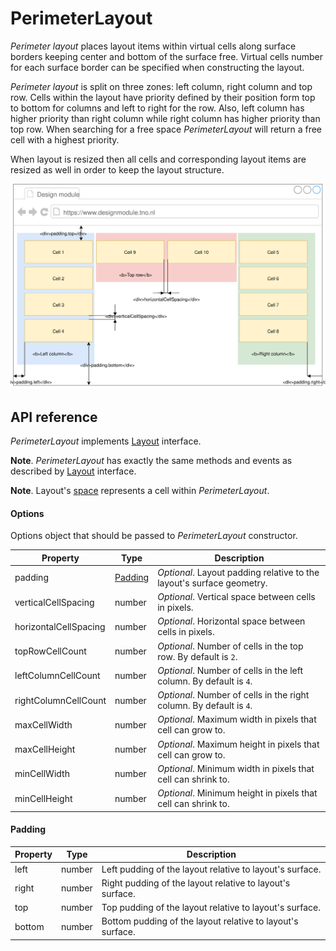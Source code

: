 # PerimeterLayout

*Perimeter layout* places layout items within virtual cells along surface borders keeping center and bottom of the surface free. Virtual cells number for each surface border can be specified when constructing the layout.

*Perimeter layout* is split on three zones: left column, right column and top row. Cells within the layout have priority defined by their position form top to bottom for columns and left to right for the row. Also, left column has higher priority than right column while right column has higher priority than top row. When searching for a free space *PerimeterLayout* will return a free cell with a highest priority.

When layout is resized then all cells and corresponding layout items are resized as well in order to keep the layout structure.

![PerimeterLayout](./images/PerimeterLayout.svg)

## API reference

*PerimeterLayout* implements [Layout](../layout/layout.md) interface.

**Note**. *PerimeterLayout* has exactly the same methods and events as described by [Layout](../layout/layout.md) interface.

**Note**. Layout's [space](../layout/layout.md#space) represents a cell within *PerimeterLayout*.

#### Options
Options object that should be passed to *PerimeterLayout* constructor.

| Property | Type | Description |
|---|---|---|
| padding | [Padding](#padding) | *Optional*. Layout padding relative to the layout's surface geometry. |
| verticalCellSpacing | number | *Optional*. Vertical space between cells in pixels. |
| horizontalCellSpacing | number | *Optional*. Horizontal space between cells in pixels. |
| topRowCellCount | number | *Optional*. Number of cells in the top row. By default is `2`. |
| leftColumnCellCount | number | *Optional*. Number of cells in the left column. By default is `4`. |
| rightColumnCellCount | number | *Optional*. Number of cells in the right column. By default is `4`. |
| maxCellWidth | number | *Optional*. Maximum width in pixels that cell can grow to. |
| maxCellHeight | number | *Optional*. Maximum height in pixels that cell can grow to. |
| minCellWidth | number | *Optional*. Minimum width in pixels that cell can shrink to. |
| minCellHeight | number | *Optional*. Minimum height in pixels that cell can shrink to. |

#### Padding <a name="padding"></a>

| Property | Type | Description |
|---|---|---|
| left | number | Left pudding of the layout relative to layout's surface. |
| right | number | Right pudding of the layout relative to layout's surface. |
| top | number | Top pudding of the layout relative to layout's surface. |
| bottom | number | Bottom pudding of the layout relative to layout's surface. |
